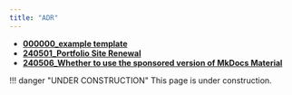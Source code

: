 ```yaml
---
title: "ADR"
---
```


<div class="grid cards" markdown>

-   [__000000_example template__](./docs/000000_template.md)
-   [__240501_Portfolio Site Renewal__](./docs/240501.md)
-   [__240506_Whether to use the sponsored version of MkDocs Material__](./docs/240506.md)

</div>

!!! danger "UNDER CONSTRUCTION"
    This page is under construction.